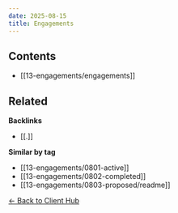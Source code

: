 ```yaml
---
date: 2025-08-15
title: Engagements
---
```


<!-- AUTO-TOC:START -->

## Contents
- [[13-engagements/engagements]]

<!-- AUTO-TOC:END -->


<!-- RELATED:START -->

## Related
**Backlinks**
- [[.]]

**Similar by tag**
- [[13-engagements/0801-active]]
- [[13-engagements/0802-completed]]
- [[13-engagements/0803-proposed/readme]]

<!-- RELATED:END -->






[← Back to Client Hub](https://www.builtbyrays.com/Client-Vault/portal)